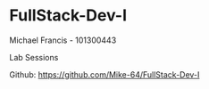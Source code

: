# FullStack-Dev-I

Michael Francis - 101300443

Lab Sessions

Github: https://github.com/Mike-64/FullStack-Dev-I
